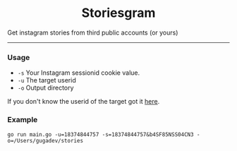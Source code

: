 <h1 align="center">Storiesgram</h1>

Get instagram stories from third public accounts (or yours)

---
### Usage

- `-s` Your Instagram sessionid cookie value.
- `-u` The target userid
- `-o` Output directory

If you don't know the userid of the target got it [here](https://smashballoon.com/instagram-feed/find-instagram-user-id/).

### Example

```
go run main.go -u=18374844757 -s=18374844757&b4SF85NSS04CN3 -o=/Users/gugadev/stories
```